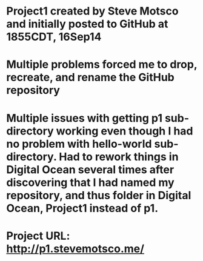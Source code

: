 # Project1 created by Steve Motsco and initially posted to GitHub at 1855CDT, 16Sep14
# Multiple problems forced me to drop, recreate, and rename the GitHub repository
# Multiple issues with getting p1 sub-directory working even though I had no problem with hello-world sub-directory.  Had to rework things in Digital Ocean several times after discovering that I had named my repository, and thus folder in Digital Ocean, Project1 instead of p1.

# Project URL:  http://p1.stevemotsco.me/